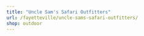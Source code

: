```yaml
---
title: "Uncle Sam's Safari Outfitters"
url: /fayetteville/uncle-sams-safari-outfitters/
shop: outdoor
---
```

